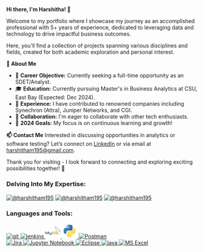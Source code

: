 **Hi there, I'm Harshitha! 👋**

Welcome to my portfolio where I showcase my journey as an accomplished professional with 5+ years of experience, dedicated to leveraging data and technology to drive impactful business outcomes.

Here, you'll find a collection of projects spanning various disciplines and fields, created for both academic exploration and personal interest.

**🧐 About Me**

- 🌟 **Career Objective:** Currently seeking a full-time opportunity as an SDET/Analyst.
- 🎓 **Education:** Currently pursuing Master's in Business Analytics at CSU, East Bay (Expected: Dec 2024).
- 💼 **Experience:** I have contributed to renowned companies including Synechron (Attra), Juniper Networks, and CGI.
- 👯 **Collaboration:** I'm eager to collaborate with other tech enthusiasts.
- 🥅 **2024 Goals:** My focus is on continuous learning and growth!

**📫 Contact Me** 
Interested in discussing opportunities in analytics or software testing? Let’s connect on [LinkedIn](https://www.linkedin.com/in/hmadihalli/) or via email at harshitham195@gmail.com.

Thank you for visiting - I look forward to connecting and exploring exciting possibilities together! 🚀


<h3 align="left">Delving Into My Expertise:</h3>
<p align="left">
<a href="https://public.tableau.com/app/profile/harshitha.madihalli/vizzes" target="blank"><img align="center" src="https://i.pcmag.com/imagery/reviews/03ET1vJXgWnmfrLZ7g542br-5.fit_scale.size_760x427.v1569475368.jpg" alt="@harshitham195" height="40" width="50" /></a>
<a href="https://www.hackerrank.com/profile/harshitham195" target="blank"><img align="center" src="https://raw.githubusercontent.com/rahuldkjain/github-profile-readme-generator/master/src/images/icons/Social/hackerrank.svg" alt="@harshitham195" height="40" width="50" /></a>
<a href="https://leetcode.com/Harshitham95/" target="blank"><img align="center" src="https://cdn.cdo.mit.edu/wp-content/uploads/sites/67/2021/01/0_zuhXdNAIUoxEem4--768x512.png" alt="@harshitham195" height="40" width="50" /></a>
</p>

<h3 align="left">Languages and Tools:</h3>
<p align="left"> <a href="https://git-scm.com/" target="_blank" rel="noreferrer"> <img src="https://www.vectorlogo.zone/logos/git-scm/git-scm-icon.svg" alt="git" width="40" height="40"/> </a> <a href="https://www.jenkins.io" target="_blank" rel="noreferrer"> <img src="https://www.vectorlogo.zone/logos/jenkins/jenkins-icon.svg" alt="jenkins" width="40" height="40"/> </a> <a href="https://www.mysql.com/" target="_blank" rel="noreferrer"> <img src="https://raw.githubusercontent.com/devicons/devicon/master/icons/mysql/mysql-original-wordmark.svg" alt="mysql" width="40" height="40"/> </a> <a href="https://www.python.org" target="_blank" rel="noreferrer"> <img src="https://raw.githubusercontent.com/devicons/devicon/master/icons/python/python-original.svg" alt="python" width="40" height="40"/> </a> <a href="https://www.postman.com/" target="_blank" rel="noreferrer"> <img src="https://www.vectorlogo.zone/logos/getpostman/getpostman-icon.svg" alt="Postman" width="40" height="40"/> 
  <br/>
</a> <a href="https://www.atlassian.com/software/jira?&aceid=&adposition=&adgroup=136973856930&campaign=18440774103&creative=639487383004&device=c&keyword=jira&matchtype=e&network=g&placement=&ds_kids=p73335831609&ds_e=GOOGLE&ds_eid=700000001558501&ds_e1=GOOGLE&gad_source=1&gclid=CjwKCAiA8sauBhB3EiwAruTRJsbYgF2z54upz4LU85QDNsgOm9syBGGv7SsSlTZqbtx0NjHRAYjeyxoCqPUQAvD_BwE&gclsrc=aw.ds" target="_blank" rel="noreferrer"> <img src="https://www.vectorlogo.zone/logos/atlassian_jira/atlassian_jira-icon.svg" alt="Jira" width="40" height="40"/>
</a> <a href="https://jupyter.org/" target="_blank" rel="noreferrer"> <img src="https://www.vectorlogo.zone/logos/jupyter/jupyter-icon.svg" alt="Jupyter Notebook" width="40" height="40"/>
</a> <a href="https://www.eclipse.org/" target="_blank" rel="noreferrer"> <img src="https://www.vectorlogo.zone/logos/eclipse/eclipse-icon.svg" alt="Eclipse" width="40" height="40"/>
</a> <a href="https://www.java.com/en/" target="_blank" rel="noreferrer"> <img src="https://www.vectorlogo.zone/logos/java/java-icon.svg" alt="java" width="40" height="40"/>
</a> <a href="https://www.microsoft.com/en-us/microsoft-365/excel" target="_blank" rel="noreferrer"> <img src="https://softwaremedia.com/wp-content/uploads/excel.jpeg" alt="MS Excel" width="40" height="40"/>



</p>

